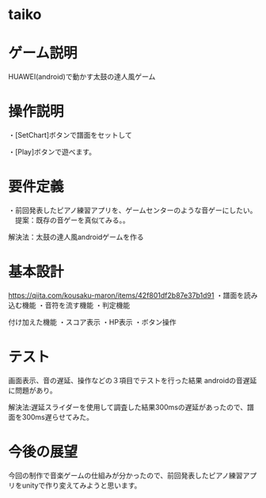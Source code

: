 # taiko

# ゲーム説明
HUAWEI(android)で動かす太鼓の達人風ゲーム

# 操作説明

・[SetChart]ボタンで譜面をセットして

・[Play]ボタンで遊べます。


# 要件定義

・前回発表したピアノ練習アプリを、ゲームセンターのような音ゲーにしたい。
　提案：既存の音ゲーを真似てみる。。
 
 解決法：太鼓の達人風androidゲームを作る
 
 
 # 基本設計
 https://qiita.com/kousaku-maron/items/42f801df2b87e37b1d91
 ・譜面を読み込む機能
 ・音符を流す機能
 ・判定機能
 
 付け加えた機能
 ・スコア表示
 ・HP表示
 ・ボタン操作
 
 
 # テスト
 画面表示、音の遅延、操作などの３項目でテストを行った結果
 androidの音遅延に問題があり。
 
 解決法:遅延スライダーを使用して調査した結果300msの遅延があったので、譜面を300ms遅らせてみた。
 
 # 今後の展望
 今回の制作で音楽ゲームの仕組みが分かったので、前回発表したピアノ練習アプリをunityで作り変えてみようと思います。
 
 
 

